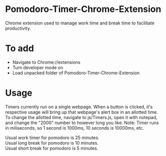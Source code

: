Pomodoro-Timer-Chrome-Extension
===============================
Chrome extension used to manage work time and break time to facilitate productivity.

To add
======
- Navigate to Chrome://extensions
- Turn developer mode on
- Load unpacked folder of Pomodoro-Timer-Chrome-Extension

Usage
=====
Timers currently run on a single webpage. When a button is clicked, it's respective usage will bring up that webpage's alert box in an allotted time.
To change the allotted time, navigate to js/Timers.js, open it with notepad, and change the "2000" number to however long you like.
Note: Timer runs in miliseconds, so 1 second is 1000ms, 10 seconds is 10000ms, etc.

Usual work timer for pomodoro is 25 minutes.  
Usual long break for pomodoro is 10 minutes.  
Usual short break for pomodoro is 5 minutes.  
